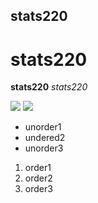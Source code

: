 ## stats220 ##
# stats220 #

**stats220**
*stats220*

![](https://www.icegif.com/wp-content/uploads/2022/10/icegif-1359.gif)
![](https://st.depositphotos.com/1772880/1631/v/950/depositphotos_16312397-stock-illustration-notes-treble-clef.jpg)

<ul>
  <li>unorder1</li>
  <li>undered2</li>
  <li>unorder3</li>
</ul>

<ol>
  <li>order1</li>
  <li>order2</li>
  <li>order3</li>
</ol>
